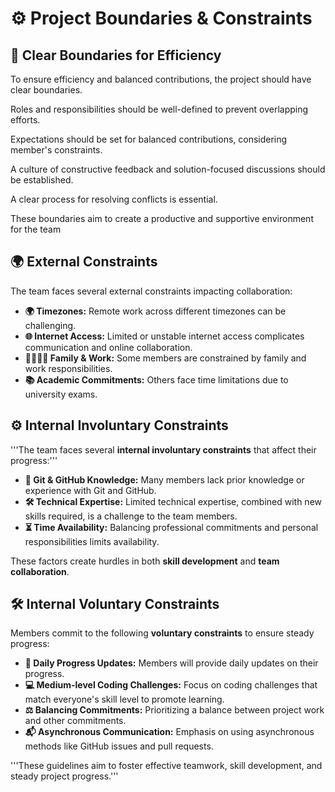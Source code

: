 # ⚙️ Project Boundaries & Constraints

## 🚧 Clear Boundaries for Efficiency

To ensure efficiency and balanced contributions, the project should have
clear boundaries.

Roles and responsibilities should be well-defined to prevent overlapping efforts.

Expectations should be set for balanced contributions, considering member's constraints.

A culture of constructive feedback and solution-focused discussions
should be established.

A clear process for resolving conflicts is essential.

These boundaries aim to create a productive and supportive environment
for the team

## 🌍 External Constraints

The team faces several external constraints impacting collaboration:

* **🌍 Timezones:** Remote work across different timezones can
be challenging.
* **🌐 Internet Access:** Limited or unstable internet access complicates
communication and online collaboration.
* **👨‍👩‍👧‍👦 Family & Work:** Some members are constrained by family and work
responsibilities.
* **📚 Academic Commitments:** Others face time limitations due to
university exams.

## ⚙️ Internal Involuntary Constraints

'''The team faces several **internal involuntary constraints** that affect
their progress:'''

* **📂 Git & GitHub Knowledge:** Many members lack prior knowledge or
experience with Git and GitHub.
* **🛠️ Technical Expertise:** Limited technical expertise, combined with
new skills
required, is a challenge to the team members.
* **⏳ Time Availability:** Balancing professional commitments and personal
responsibilities limits availability.

These factors create hurdles in both **skill development** and
**team collaboration**.

## 🛠️ Internal Voluntary Constraints

Members commit to the following **voluntary constraints** to ensure
steady progress:

* **📝 Daily Progress Updates:** Members will provide daily updates on
their progress.
* **💻 Medium-level Coding Challenges:** Focus on coding challenges that
match everyone's skill level to promote learning.
* **⚖️ Balancing Commitments:** Prioritizing a balance between project
work and other commitments.
* **📬 Asynchronous Communication:** Emphasis on using asynchronous methods
like GitHub issues and pull requests.

'''These guidelines aim to foster effective teamwork, skill development, and
steady project progress.'''
